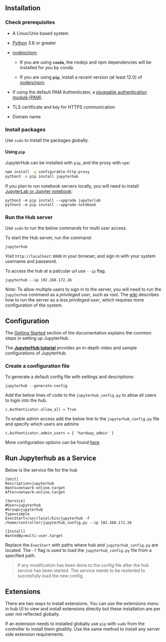 ## Installation

### Check prerequisites

- A Linux/Unix based system
- [Python](https://www.python.org/downloads/) 3.8 or greater
- [nodejs/npm](https://www.npmjs.com/)

  - If you are using **`conda`**, the nodejs and npm dependencies will be installed for
    you by conda.

  - If you are using **`pip`**, install a recent version (at least 12.0) of
    [nodejs/npm](https://docs.npmjs.com/getting-started/installing-node).

- If using the default PAM Authenticator, a [pluggable authentication module (PAM)](https://en.wikipedia.org/wiki/Pluggable_authentication_module).
- TLS certificate and key for HTTPS communication
- Domain name

### Install packages
Use `sudo` to install the packages globally.
#### Using `pip`

JupyterHub can be installed with `pip`, and the proxy with `npm`:

```bash
npm install -g configurable-http-proxy
python3 -m pip install jupyterhub
```

If you plan to run notebook servers locally, you will need to install
[JupyterLab or Jupyter notebook](https://jupyter.readthedocs.io/en/latest/install.html):

    python3 -m pip install --upgrade jupyterlab
    python3 -m pip install --upgrade notebook

### Run the Hub server

Use `sudo` to run the below commands for multi user access.

To start the Hub server, run the command:

    jupyterhub

Visit `http://localhost:8000` in your browser, and sign in with your system username and password.

To access the hub at a paticular url use `--ip` flag.

```
jupyterhub --ip 192.168.172.26
```

_Note_: To allow multiple users to sign in to the server, you will need to
run the `jupyterhub` command as a _privileged user_, such as root.
The [wiki](https://github.com/jupyterhub/jupyterhub/wiki/Using-sudo-to-run-JupyterHub-without-root-privileges)
describes how to run the server as a _less privileged user_, which requires
more configuration of the system.

## Configuration

The [Getting Started](https://jupyterhub.readthedocs.io/en/latest/tutorial/index.html#getting-started) section of the
documentation explains the common steps in setting up JupyterHub.

The [**JupyterHub tutorial**](https://github.com/jupyterhub/jupyterhub-tutorial)
provides an in-depth video and sample configurations of JupyterHub.

### Create a configuration file

To generate a default config file with settings and descriptions:

    jupyterhub --generate-config

Add the below lines of code to the `jupyterhub_config.py`  to allow all users to login into the hub.

```
c.Authenticator.allow_all = True
```

To enable admin access add the below line to the `jupyterhub_config.py` file and specify which users are admins

```
c.Authenticator.admin_users = { 'hardway_admin' }
```

More configuration options can be found [here](https://jupyterhub.readthedocs.io/en/stable/reference/config-reference.html).

## Run Jupyterhub as a Service

Below is the service file for the hub

```
[Unit]
Description=jupyterhub
Wants=network-online.target
After=network-online.target

[Service]
#User=jupyterhub
#Group=jupyterhub
Type=simple
ExecStart=/usr/local/bin/jupyterhub -f /home/controller/jupyterhub_config.py --ip 192.168.172.26

[Install]
WantedBy=multi-user.target
```
Replace the `ExecStart` with paths where hub and `jupyterhub_config.py` are located. The `-f` flag is used to load the `jupyterhub_config.py` file from a specified path.

> If any modification has been done to the config file after the hub service has been started. The service needs to be restarted to succesfully load the new config.

## Extensions

There are two ways to install extensions. You can use the extensions menu in hub UI to view and install extensions directly but these installation are per user not reflected globally. 

If an extension needs to installed globally use `pip` with `sudo` from the controller to install them gloablly. Use the same method to install any server side extension requirements.